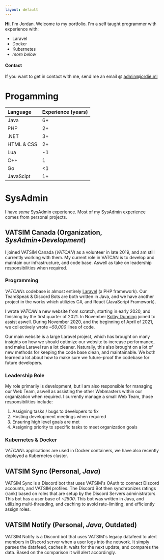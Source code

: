 ```yaml
---
layout: default
---
```


**Hi**, I'm Jordan. Welcome to my portfolio. I'm a self taught programmer with experience with:

- Laravel
- Docker
- Kubernetes
- *more below*

#### Contact

If you want to get in contact with me, send me an email @ admin@jordie.ml


# Progamming

| Language     | Experience (years)|
|:-------------|:------------------|
| Java         | 6+                |
| PHP          | 2+                |
| .NET         | 3+                |
| HTML & CSS   | 2+                |
| Lua          | -1                |
| C++          | 1                 |
| Go           | <1                |
| JavaScipt    | 1+                |

# SysAdmin

I have *some* SysAdmin experience. Most of my SysAdmin experience comes from personal projects. 

## VATSIM Canada (Organization, *SysAdmin+Development*)

I joined VATSIM Canada (*VATCAN*) as a volunteer in late 2019, and am still currently working with them. My current role in VATCAN is to develop and maintain our infrastructure, and code base. Aswell as take on leadership responsibilities when required.

### Programming

*VATCAN*s codebase is almost entirely [Laravel](https://laravel.com) (a PHP framework). Our TeamSpeak & Discord Bots are both written in Java, and we have another project in the works which utilizies C#, and React (JavaScript Framework).

I wrote *VATCAN* a new website from scratch, starting in early 2020, and finishing by the first quarter of 2021. In November [Kolby Dunning](https://kolbyd.ca) joined to assist aswell. During November 2020, and the beginning of April of 2021, we collectively wrote *~50,000* lines of code. 

Our main website is a large Laravel project, which has brought on many insights on how we should optimize our website to increase performance, and make Laravel run a lot cleaner. Naturally, this also brought on a lot of new methods for keeping the code base clean, and maintainable. We both learned a lot about how to make sure we future-proof the codebase for future developers.

### Leadership Role

My role primarily is development, but I am also responsible for managing our Web Team, aswell as assisting the other Webmasters within our organization when required. I currently manage a small Web Team, those responsibilities include:

1. Assigning tasks / bugs to developers to fix
2. Hosting development meetings when required
3. Ensuring high level goals are met
4. Assigning priority to specific tasks to meet organization goals


### Kubernetes & Docker

*VATCAN*s applications are used in Docker containers, we have also recently deployed a Kubernetes cluster.

## VATSIM Sync (Personal, *Java*)

VATSIM Sync is a Discord bot that uses VATSIM's OAuth to connect Discord accounts, and VATSIM profiles. The Discord Bot then synchronizes ratings (rank) based on roles that are setup by the Discord Servers administrators. This bot has a user base of *~2500*. This bot was written in Java, and utilizing multi-threading, and caching to avoid rate-limiting, and efficiently assign roles.

## VATSIM Notify (Personal, *Java*, Outdated)

VATSIM Notify is a Discord bot that uses VATSIM's legacy datafeed to alert members in Discord server when a user logs into the network. It simply parses the datafeed, caches it, waits for the next update, and compares the data. Based on the comparison it will alert accordingly.
